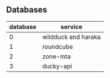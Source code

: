 ## Databases

| database | service             |
| -------- | ------------------- |
| 0        | wildduck and haraka |
| 1        | roundcube           |
| 2        | zone-mta            |
| 3        | ducky-api           |
